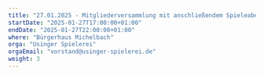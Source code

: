 ```yaml
---
title: "27.01.2025 - Mitgliederversammlung mit anschließendem Spieleabend"
startDate: "2025-01-27T17:00:00+01:00"
endDate: "2025-01-27T22:00:00+01:00"
where: "Bürgerhaus Michelbach"
orga: "Usinger Spielerei"
orgaEmail: "vorstand@usinger-spielerei.de"
weight: 3
---
```

